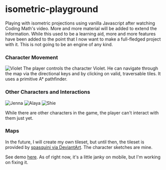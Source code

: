 # isometric-playground
Playing with isometric projections using vanilla Javascript after watching Coding Math's video. More and more material will be added to extend the information. While this used to be a learning aid, more and more features have been added to the point that I now want to make a full-fledged project with it. This is not going to be an engine of any kind. 

### Character Movement
![Violet](https://gracefuljs.github.io/isometric-playground/images/violet.png)
The player controls the character Violet. He can navigate through the map via the directional keys and by clicking on valid, traversable tiles. It uses a primitive A* pathfinder.


### Other Characters and Interactions
![Jenna](https://gracefuljs.github.io/isometric-playground/images/jenna.png)
![Alaya](https://gracefuljs.github.io/isometric-playground/images/alaya.png)
![Shie](https://gracefuljs.github.io/isometric-playground/images/shie.png)  

While there are other characters in the game, the player can't interact with them just yet.


### Maps
In the future, I will create my own tileset, but until then, the tileset is provided by [spasquini via DeviantArt](https://www.deviantart.com/spasquini/art/Isometric-new-tiles-274882986). The character sketches are mine.

See demo [here](https://gracefuljs.github.io/isometric-playground). As of right now, it's a little janky on mobile, but I'm working on fixing it.
